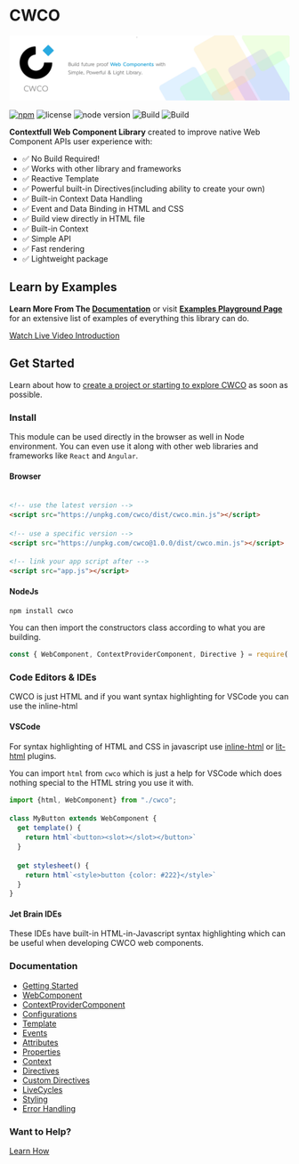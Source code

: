 # CWCO

![CWCO Banner](https://github.com/beforesemicolon/cwco/blob/master/docs/Git-Banner.jpg)

[![npm](https://img.shields.io/npm/v/cwco)](https://www.npmjs.com/package/cwco)
![license](https://img.shields.io/github/license/beforesemicolon/cwco)
![node version](https://img.shields.io/badge/min%20node%20version-14.*-brightgreen)
![Build](https://github.com/beforesemicolon/cwco/actions/workflows/codeql-analysis.yml/badge.svg)
![Build](https://github.com/beforesemicolon/cwco/actions/workflows/node.js.yml/badge.svg)

**Contextfull Web Component Library** created to improve native Web Component APIs user experience with:
- ✅ No Build Required!
- ✅ Works with other library and frameworks
- ✅ Reactive Template
- ✅ Powerful built-in Directives(including ability to create your own)
- ✅ Built-in Context Data Handling
- ✅ Event and Data Binding in HTML and CSS
- ✅ Build view directly in HTML file
- ✅ Built-in Context
- ✅ Simple API
- ✅ Fast rendering
- ✅ Lightweight package

## Learn by Examples

**Learn More From The [Documentation](https://github.com/beforesemicolon/cwco/blob/master/docs/getting-started.md)** or 
visit **[Examples Playground Page](https://beforesemicolon.github.io/cwco/?example=create-component.html&theme=neo&file=app.js)** for
an extensive list of examples of everything this library can do.

[Watch Live Video Introduction](https://www.youtube.com/watch?v=yv3BeEssw9E)

## Get Started
Learn about how to [create a project or starting to explore CWCO](https://github.com/beforesemicolon/cwco/blob/master/docs/getting-started.md)
as soon as possible.

### Install

This module can be used directly in the browser as well in Node environment. You can even use it along with other
web libraries and frameworks like `React` and `Angular`.

#### Browser
```html 

<!-- use the latest version -->
<script src="https://unpkg.com/cwco/dist/cwco.min.js"></script>

<!-- use a specific version -->
<script src="https://unpkg.com/cwco@1.0.0/dist/cwco.min.js"></script>

<!-- link your app script after -->
<script src="app.js"></script>
```

#### NodeJs

```
npm install cwco
```

You can then import the constructors class according to what you are building.

```js
const { WebComponent, ContextProviderComponent, Directive } = require('cwco');
```

### Code Editors & IDEs
CWCO is just HTML and if you want syntax highlighting for VSCode you can use the inline-html

#### VSCode
For syntax highlighting of HTML and CSS in javascript use [inline-html](https://github.com/pushqrdx/vscode-inline-html) 
or [lit-html](https://marketplace.visualstudio.com/items?itemName=bierner.lit-html) plugins.

You can import `html` from `cwco` which is just a help for VSCode which does nothing special
to the HTML string you use it with.

```js
import {html, WebComponent} from "./cwco";

class MyButton extends WebComponent {
  get template() {
    return html`<button><slot></slot></button>`
  }
  
  get stylesheet() {
    return html`<style>button {color: #222}</style>`
  }
}
```

#### Jet Brain IDEs
These IDEs have built-in HTML-in-Javascript syntax highlighting which can be useful when developing CWCO web components.

### Documentation

- [Getting Started](https://github.com/beforesemicolon/cwco/blob/master/docs/getting-started.md)
- [WebComponent](https://github.com/beforesemicolon/cwco/blob/master/docs/WebComponent.md)
- [ContextProviderComponent](https://github.com/beforesemicolon/cwco/blob/master/docs/ContextProviderComponent.md)
- [Configurations](https://github.com/beforesemicolon/cwco/blob/master/docs/configurations.md)
- [Template](https://github.com/beforesemicolon/cwco/blob/master/docs/template.md)
- [Events](https://github.com/beforesemicolon/cwco/blob/master/docs/events.md)
- [Attributes](https://github.com/beforesemicolon/cwco/blob/master/docs/attributes.md)
- [Properties](https://github.com/beforesemicolon/cwco/blob/master/docs/properties.md)
- [Context](https://github.com/beforesemicolon/cwco/blob/master/docs/context.md)
- [Directives](https://github.com/beforesemicolon/cwco/blob/master/docs/directives.md)
- [Custom Directives](https://github.com/beforesemicolon/cwco/blob/master/docs/custom-directives.md)
- [LiveCycles](https://github.com/beforesemicolon/cwco/blob/master/docs/livecycles.md)
- [Styling](https://github.com/beforesemicolon/cwco/blob/master/docs/stylesheet.md)
- [Error Handling](https://github.com/beforesemicolon/cwco/blob/master/docs/errors.md)

### Want to Help?

[Learn How](https://github.com/beforesemicolon/cwco/blob/master/CONTRIBUTING.md)




